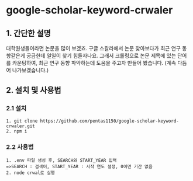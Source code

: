 # google-scholar-keyword-crwaler
## 1. 간단한 설명
대학원생들이라면 논문을 많이 보겠죠. 구글 스칼라에서 논문 찾아보다가 최근 연구 동향같은게 궁금한데 일일이 찾기 힘들자나요. 그래서 크롤링으로 논문 제목에 있는 단어를 카운팅하여, 최근 연구 동향 파악하는데 도움을 주고자 만들어 봤습니다. (계속 다듬어 나가보겠습니다.)
## 2. 설치 및 사용법
### 2.1 설치
```
1. git clone https://github.com/pentas1150/google-scholar-keyword-crwaler.git
2. npm i
```
### 2.2 사용법
```
1. .env 파일 생성 후, SEARCH와 START_YEAR 입력
=>SEARCH : 검색어, START_YEAR : 시작 연도 설정, 0이면 기간 없음
2. node crwal로 실행
```
